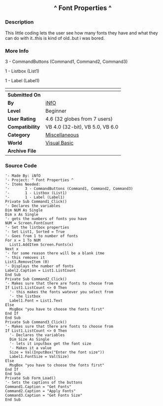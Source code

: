 ﻿<div align="center">

## ^ Font Properties ^


</div>

### Description

This little coding lets the user see how many fonts they have and what they can do with it..this is kind of old..but i was bored.
 
### More Info
 
3 - CommandButtons (Command1, Command2, Command3)

1 - Listbox (List1)

1 - Label (Label1)


<span>             |<span>
---                |---
**Submitted On**   |
**By**             |[iNfO](https://github.com/Planet-Source-Code/PSCIndex/blob/master/ByAuthor/info.md)
**Level**          |Beginner
**User Rating**    |4.6 (32 globes from 7 users)
**Compatibility**  |VB 4\.0 \(32\-bit\), VB 5\.0, VB 6\.0
**Category**       |[Miscellaneous](https://github.com/Planet-Source-Code/PSCIndex/blob/master/ByCategory/miscellaneous__1-1.md)
**World**          |[Visual Basic](https://github.com/Planet-Source-Code/PSCIndex/blob/master/ByWorld/visual-basic.md)
**Archive File**   |[](https://github.com/Planet-Source-Code/info-font-properties__1-6992/archive/master.zip)





### Source Code

```
'- Made By: iNfO
'- Project: ^ Font Properties ^
'- Items Needed:
'-       3 - CommandButtons (Command1, Command2, Command3)
'-       1 - Listbox (List1)
'-       1 - Label (Label1)
Private Sub Command1_Click()
'- Declares the variables
Dim NUM As Single
Dim x As Single
'- gets the numbers of fonts you have
NUM = Screen.FontCount
'- Set the listbox properties
'- Set List1, Sorted = True
'- Goes from 1 to number of fonts
For x = 1 To NUM
  List1.AddItem Screen.Fonts(x)
Next x
'- for some reason there will be a blank itme
'- this removes it
List1.RemoveItem (0)
'- Displays the number of fonts
Label2.Caption = List1.ListCount
End Sub
Private Sub Command2_Click()
'- Makes sure that there are fonts to choose from
If List1.ListCount <> 0 Then
  '- this makes the fonts watever you select from
  '- the listbox
  Label1.Font = List1.Text
Else
  MsgBox "you have to choose the fonts first"
End If
End Sub
Private Sub Command3_Click()
'- Makes sure that there are fonts to choose from
If List1.ListCount <> 0 Then
  '- Declares the variables
  Dim Size As Single
  '- lets it inputbox get the font size
  '- Makes it a value
  Size = Val(InputBox("Enter the font size"))
  Label1.FontSize = Val(Size)
Else
  MsgBox "you have to choose the fonts first"
End If
End Sub
Private Sub Form_Load()
'- Sets the captions of the buttons
Command1.Caption = "Get Fonts"
Command2.Caption = "Apply Fonts"
Command3.Caption = "Get Fonts Size"
End Sub
```

